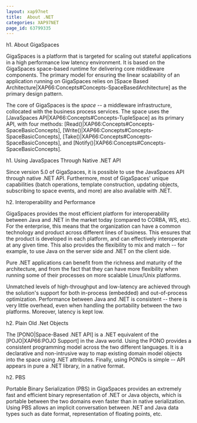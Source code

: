 ```yaml
---
layout: xap97net
title:  About .NET
categories: XAP97NET
page_id: 63799335
---
```


h1. About GigaSpaces

GigaSpaces is a platform that is targeted for scaling out stateful applications in a high performance low latency environment. It is based on the GigaSpaces space-based runtime for delivering core middleware components. The primary model for ensuring the linear scalability of an application running on GigaSpaces relies on [Space Based Architecture|XAP66:Concepts#Concepts-SpaceBasedArchitecture] as the primary design pattern.

The core of GigaSpaces is the _*space*_ -- a middleware infrastructure, collocated with the business process services. The space uses the [JavaSpaces API|XAP66:Concepts#Concepts-TupleSpace] as its primary API, with four methods: [Read()|XAP66:Concepts#Concepts-SpaceBasicConcepts], [Write()|XAP66:Concepts#Concepts-SpaceBasicConcepts], [Take()|XAP66:Concepts#Concepts-SpaceBasicConcepts], and [Notify()|XAP66:Concepts#Concepts-SpaceBasicConcepts].

h1. Using JavaSpaces Through Native .NET API

Since version 5.0 of GigaSpaces, it is possible to use the JavaSpaces API through native .NET API. Furthermore, most of GigaSpaces' unique capabilities (batch operations, template construction, updating objects, subscribing to space events, and more) are also available with .NET.

h2. Interoperability and Performance

GigaSpaces provides the most efficient platform for interoperability between Java and .NET in the market today (compared to CORBA, WS, etc). For the enterprise, this means that the organization can have a common technology and product across different lines of business. This ensures that the product is developed in each platform, and can effectively interoperate at any given time. This also provides the flexibility to mix and match -- for example, to use Java on the server side and .NET on the client side.

Pure .NET applications can benefit from the richness and maturity of the architecture, and from the fact that they can have more flexibility when running some of their processes on more scalable Linux/Unix platforms.

Unmatched levels of high-throughput and low-latency are achieved through the solution's support for both in-process (embedded) and out-of-process optimization. Performance between Java and .NET is consistent -- there is very little overhead, even when handling the portability between the two platforms. Moreover, latency is kept low.

h2. Plain Old .Net Objects

The [PONO|Space-Based .NET API] is a .NET equivalent of the [POJO|XAP66:POJO Support] in the Java world. Using the PONO provides a consistent programming model across the two different languages. It is a declarative and non-intrusive way to map existing domain model objects into the space using .NET attributes. Finally, using PONOs is simple -- API appears in pure a .NET library, in a native format.

h2. PBS

Portable Binary Serialization (PBS) in GigaSpaces provides an extremely fast and efficient binary representation of .NET or Java objects, which is portable between the two domains even faster than in native serialization. Using PBS allows an implicit conversation between .NET and Java data types such as date format, representation of floating points, etc.